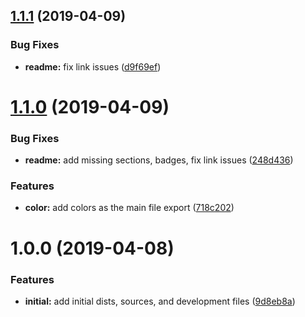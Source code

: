 ## [1.1.1](https://github.com/nodewell/brand/compare/v1.1.0...v1.1.1) (2019-04-09)


### Bug Fixes

* **readme:** fix link issues ([d9f69ef](https://github.com/nodewell/brand/commit/d9f69ef))

# [1.1.0](https://github.com/nodewell/brand/compare/v1.0.0...v1.1.0) (2019-04-09)


### Bug Fixes

* **readme:** add missing sections, badges, fix link issues ([248d436](https://github.com/nodewell/brand/commit/248d436))


### Features

* **color:** add colors as the main file export ([718c202](https://github.com/nodewell/brand/commit/718c202))

# 1.0.0 (2019-04-08)


### Features

* **initial:** add initial dists, sources, and development files ([9d8eb8a](https://github.com/nodewell/brand/commit/9d8eb8a))
